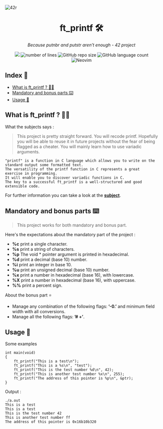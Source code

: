 ![42r](https://github.com/adenord/libft/assets/20702781/a66bf83a-800d-4e1a-9bf3-9d9d821d4070)

<div align=center><h1>ft_printf 🛠️</h1>
<i>Because putnbr and putstr aren’t enough - 42 project</i></div>
<p align="center">
<img src="https://img.shields.io/badge/C-00599C?style=for-the-badge&logo=c&logoColor=white">
<img alt="number of lines" src="https://tokei.rs/b1/github/adenord/libft">
<img alt="GitHub repo size" src="https://img.shields.io/github/repo-size/adenord/libft">
<img alt="GitHub language count" src="https://img.shields.io/github/languages/count/adenord/libft">
<img alt="Neovim" src="https://img.shields.io/badge/NeoVim-%2357A143.svg?&style=for-the-badge&logo=neovim&logoColor=white">
</p>
<h2>Index 📍</h2>
<ul>
  <li><a href="#libft">What is ft_printf ? 👨‍💻</a></li>
  <li><a href="#mandatory">Mandatory and bonus parts ⌨️</a></li>
  <li><a href="#usage">Usage 👷</a></li>
</ul>

<h2 id="libft">What is ft_printf ? 👨‍💻</h2>
<p>What the subjects says :</p>
<blockquote>
This project is pretty straight forward. You will recode printf. Hopefully you will be able to reuse it in future projects without the fear of being flagged as a cheater. You will mainly learn how to use variadic arguments.
</blockquote>
<div><pre><code>"printf" is a function in C language which allows you to write on the standard output some formatted text.
The versatility of the printf function in C represents a great exercise in programming. 
It will enable you to discover variadic functions in C.
The key to a successful ft_printf is a well-structured and good extensible code.
</code></pre></div>
<p>For further information you can take a look at the <a alt="subject" href="https://github.com/adenord/ft_printf/blob/main/ft_printf.pdf"><strong>subject</strong></a>.</p>
<h2 id="mandatory">Mandatory and bonus parts ⌨️</h2>
<blockquote>
This project works for both mandatory and bonus part.
</blockquote>
<p>Here's the expectations about the mandatory part of the project :</p>
<ul>
  <li><strong>%c</strong> print a single character.</li>
  <li><strong>%s</strong> print a string of characters.</li>
  <li><strong>%p</strong> The void * pointer argument is printed in hexadecimal.</li>
  <li><strong>%d</strong> print a decimal (base 10) number.</li>
  <li><strong>%i</strong> print an integer in base 10.</li>
  <li><strong>%u</strong> print an unsigned decimal (base 10) number.</li>
  <li><strong>%x</strong> print a number in hexadecimal (base 16), with lowercase.</li>
  <li><strong>%X</strong> print a number in hexadecimal (base 16), with uppercase.</li>
  <li><strong>%%</strong> print a percent sign.</li>
</ul>

<p>About the bonus part ⭐️</p>
<ul>
  <li>
Manage any combination of the following flags: <strong>’-0.’</strong> and minimum field width with all conversions.
</li>
  <li>Manage all the following flags: <strong>’# +’</strong>.</li>
</ul>


<h2 id="usage">Usage 👷</h2>
<p>Some examples</p>
<div><pre><code>int main(void)
{
    ft_printf("This is a test\n");
    ft_printf("This is a %s\n", "test");
    ft_printf("This is the test number %d\n", 42);
    ft_printf("This is another test number %x\n", 255);
    ft_printf("The address of this pointer is %p\n", &ptr);
}
</code></pre></div>
<p>Output :</p>
<div><pre><code>./a.out
This is a test
This is a test
This is the test number 42
This is another test number ff
The address of this pointer is 0x16b10b320
</code></pre></div>
